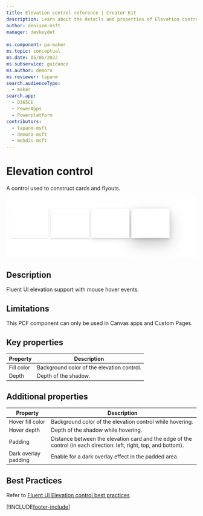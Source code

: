 ```yaml
---
title: Elevation control reference | Creator Kit
description: Learn about the details and properties of Elevation control in the Creator Kit.
author: denisem-msft
manager: devkeydet

ms.component: pa-maker
ms.topic: conceptual
ms.date: 05/06/2022
ms.subservice: guidance
ms.author: demora
ms.reviewer: tapanm
search.audienceType: 
  - maker
search.app: 
  - D365CE
  - PowerApps
  - Powerplatform
contributors:
  - tapanm-msft
  - demora-msft
  - mehdis-msft
---
```

# Elevation control

A control used to construct cards and flyouts.

![Elevation](media/elevation.png "Elevation")

## Description

Fluent UI elevation support with mouse hover events.

## Limitations
This PCF component can only be used in Canvas apps and Custom Pages.


## Key properties

| Property | Description |
| -------- | ----------- |
| Fill color | Background color of the elevation control. |
| Depth | Depth of the shadow. |

## Additional properties

| Property | Description |
| -------- | ----------- |
| Hover fill color | Background color of the elevation control while hovering. |
| Hover depth | Depth of the shadow while hovering. |
| Padding | Distance between the elevation card and the edge of the control (in each direction: left, right, top, and bottom). |
| Dark overlay padding | Enable for a dark overlay effect in the padded area. |

## Best Practices
Refer to [Fluent UI Elevation control best practices](https://developer.microsoft.com/en-us/fluentui#/styles/web/elevation)

[!INCLUDE[footer-include](../../includes/footer-banner.md)]
